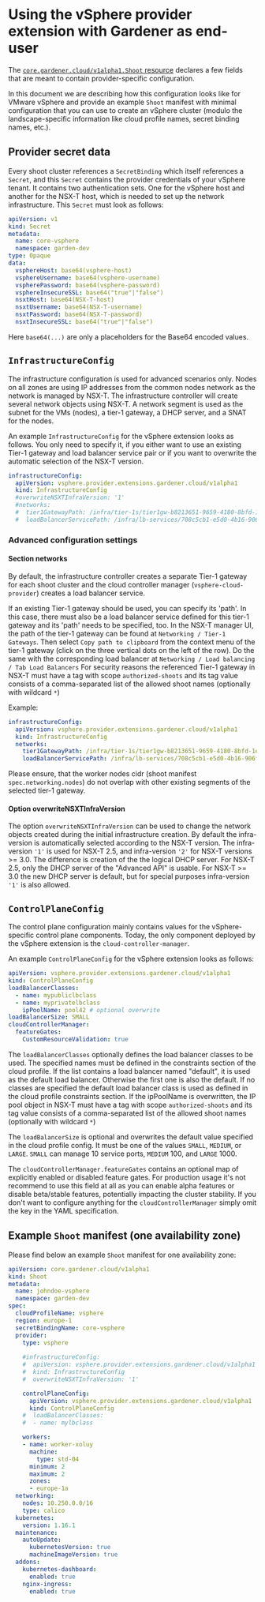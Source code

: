 # Using the vSphere provider extension with Gardener as end-user

The [`core.gardener.cloud/v1alpha1.Shoot` resource](https://github.com/gardener/gardener/blob/master/example/90-shoot.yaml) declares a few fields that are meant to contain provider-specific configuration.

In this document we are describing how this configuration looks like for VMware vSphere and provide an example `Shoot` manifest with minimal configuration that you can use to create an vSphere cluster (modulo the landscape-specific information like cloud profile names, secret binding names, etc.).

## Provider secret data

Every shoot cluster references a `SecretBinding` which itself references a `Secret`, and this `Secret` contains the provider credentials of your vSphere tenant.
It contains two authentication sets. One for the vSphere host and another for the NSX-T host, which is needed to set up the network infrastructure.
This `Secret` must look as follows:

```yaml
apiVersion: v1
kind: Secret
metadata:
  name: core-vsphere
  namespace: garden-dev
type: Opaque
data:
  vsphereHost: base64(vsphere-host)
  vsphereUsername: base64(vsphere-username)
  vspherePassword: base64(vsphere-password)
  vsphereInsecureSSL: base64("true"|"false")
  nsxtHost: base64(NSX-T-host)
  nsxtUsername: base64(NSX-T-username)
  nsxtPassword: base64(NSX-T-password)
  nsxtInsecureSSL: base64("true"|"false")
```

Here `base64(...)` are only a placeholders for the Base64 encoded values.

## `InfrastructureConfig`

The infrastructure configuration is used for advanced scenarios only.
Nodes on all zones are using IP addresses from the common nodes network as the network is managed by NSX-T.
The infrastructure controller will create several network objects using NSX-T. A network segment is used as the subnet
for the VMs (nodes), a tier-1 gateway, a DHCP server, and a SNAT for the nodes.

An example `InfrastructureConfig` for the vSphere extension looks as follows.
You only need to specify it, if you either want to use an existing Tier-1 gateway and load balancer service pair
or if you want to overwrite the automatic selection of the NSX-T version.

```yaml
infrastructureConfig:
  apiVersion: vsphere.provider.extensions.gardener.cloud/v1alpha1
  kind: InfrastructureConfig
  #overwriteNSXTInfraVersion: '1'
  #networks:
  #  tier1GatewayPath: /infra/tier-1s/tier1gw-b8213651-9659-4180-8bfd-1e16228e8dcb
  #  loadBalancerServicePath: /infra/lb-services/708c5cb1-e5d0-4b16-906f-ec7177a1485d
```

### Advanced configuration settings

#### Section networks

By default, the infrastructure controller creates a separate Tier-1 gateway for each shoot cluster
and the cloud controller manager (`vsphere-cloud-provider`) creates a load balancer service.

If an existing Tier-1 gateway should be used, you can specify its 'path'. In this case, there
must also be a load balancer service defined for this tier-1 gateway and its 'path' needs to be specified, too.
In the NSX-T manager UI, the path of the tier-1 gateway can be found at `Networking / Tier-1 Gateways`.
Then select `Copy path to clipboard` from the context menu of the tier-1 gateway 
(click on the three vertical dots on the left of the row). Do the same with the 
corresponding load balancer at `Networking / Load balancing / Tab Load Balancers`
For security reasons the referenced Tier-1 gateway in NSX-T must have a tag with scope `authorized-shoots` and its
tag value consists of a comma-separated list of the allowed shoot names (optionally with wildcard `*`)

Example:

```yaml
infrastructureConfig:
  apiVersion: vsphere.provider.extensions.gardener.cloud/v1alpha1
  kind: InfrastructureConfig
  networks:
    tier1GatewayPath: /infra/tier-1s/tier1gw-b8213651-9659-4180-8bfd-1e16228e8dcb
    loadBalancerServicePath: /infra/lb-services/708c5cb1-e5d0-4b16-906f-ec7177a1485d
```

Please ensure, that the worker nodes cidr (shoot manifest `spec.networking.nodes`) do not overlap with
other existing segments of the selected tier-1 gateway.

#### Option overwriteNSXTInfraVersion
The option `overwriteNSXTInfraVersion` can be used to change the network objects created during the initial infrastructure creation. 
By default the infra-version is automatically selected according to the NSX-T version. The infra-version `'1'` is used 
for NSX-T 2.5, and infra-version `'2'` for NSX-T versions >= 3.0. The difference is creation of the the logical DHCP server.
For NSX-T 2.5, only the DHCP server of the "Advanced API" is usable. For NSX-T >= 3.0 the new DHCP server is default, 
but for special purposes infra-version `'1'` is also allowed.

## `ControlPlaneConfig`

The control plane configuration mainly contains values for the vSphere-specific control plane components.
Today, the only component deployed by the vSphere extension is the `cloud-controller-manager`.

An example `ControlPlaneConfig` for the vSphere extension looks as follows:

```yaml
apiVersion: vsphere.provider.extensions.gardener.cloud/v1alpha1
kind: ControlPlaneConfig
loadBalancerClasses:
  - name: mypubliclbclass
  - name: myprivatelbclass
    ipPoolName: pool42 # optional overwrite
loadBalancerSize: SMALL
cloudControllerManager:
  featureGates:
    CustomResourceValidation: true
```

The `loadBalancerClasses` optionally defines the load balancer classes to be used.
The specified names must be defined in the constraints section of the cloud profile.
If the list contains a load balancer named "default", it is used as the default load balancer.
Otherwise the first one is also the default.
If no classes are specified the default load balancer class is used as defined in the cloud profile constraints section.
If the ipPoolName is overwritten, the IP pool object in NSX-T must have a tag with scope `authorized-shoots` and its
tag value consists of a comma-separated list of the allowed shoot names (optionally with wildcard `*`)

The `loadBalancerSize` is optional and overwrites the default value specified in the cloud profile config.
It must be one of the values `SMALL`, `MEDIUM`, or `LARGE`. `SMALL` can manage 10 service ports,
`MEDIUM` 100, and `LARGE` 1000. 

The `cloudControllerManager.featureGates` contains an optional map of explicitly enabled or disabled feature gates.
For production usage it's not recommend to use this field at all as you can enable alpha features or disable beta/stable features, potentially impacting the cluster stability.
If you don't want to configure anything for the `cloudControllerManager` simply omit the key in the YAML specification.

## Example `Shoot` manifest (one availability zone)

Please find below an example `Shoot` manifest for one availability zone:

```yaml
apiVersion: core.gardener.cloud/v1alpha1
kind: Shoot
metadata:
  name: johndoe-vsphere
  namespace: garden-dev
spec:
  cloudProfileName: vsphere
  region: europe-1
  secretBindingName: core-vsphere
  provider:
    type: vsphere
   
    #infrastructureConfig:
    #  apiVersion: vsphere.provider.extensions.gardener.cloud/v1alpha1
    #  kind: InfrastructureConfig
    #  overwriteNSXTInfraVersion: '1'

    controlPlaneConfig:
      apiVersion: vsphere.provider.extensions.gardener.cloud/v1alpha1
      kind: ControlPlaneConfig
    #  loadBalancerClasses:
    #  - name: mylbclass

    workers:
    - name: worker-xoluy
      machine:
        type: std-04
      minimum: 2
      maximum: 2
      zones:
      - europe-1a
  networking:
    nodes: 10.250.0.0/16
    type: calico
  kubernetes:
    version: 1.16.1
  maintenance:
    autoUpdate:
      kubernetesVersion: true
      machineImageVersion: true
  addons:
    kubernetes-dashboard:
      enabled: true
    nginx-ingress:
      enabled: true
```
